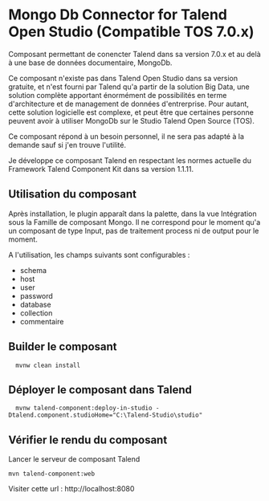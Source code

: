 # Mongo Db Connector for Talend Open Studio (Compatible TOS 7.0.x)

Composant permettant de conencter Talend dans sa version 7.0.x et au delà à une base de données documentaire, MongoDb.

Ce composant n'existe pas dans Talend Open Studio dans sa version gratuite, et n'est fourni par Talend qu'a partir de la solution Big Data, une solution complète apportant énormément de possibilités en terme d'architecture et de management de données d'entrerprise. Pour autant, cette solution logicielle est complexe, et peut être que certaines personne peuvent avoir à utiliser MongoDb sur le Studio Talend Open Source (TOS).

Ce composant répond à un besoin personnel, il ne sera pas adapté à la demande sauf si j'en trouve l'utilité.

Je développe ce composant Talend en respectant les normes actuelle du Framework Talend Component Kit dans sa version 1.1.11.

## Utilisation du composant

Après installation, le plugin apparaît dans la palette, dans la vue Intégration sous la Famille de composant Mongo.
Il ne correspond pour le moment qu'a un composant de type Input, pas de traitement process ni de output pour le moment.

A l'utilisation, les champs suivants sont configurables :

- schema
- host
- user
- password
- database
- collection
- commentaire

## Builder le composant
 
      mvnw clean install
        
## Déployer le composant dans Talend

      mvnw talend-component:deploy-in-studio -Dtalend.component.studioHome="C:\Talend-Studio\studio"
      
## Vérifier le rendu du composant

Lancer le serveur de composant Talend 

    mvn talend-component:web

Visiter cette url : http://localhost:8080